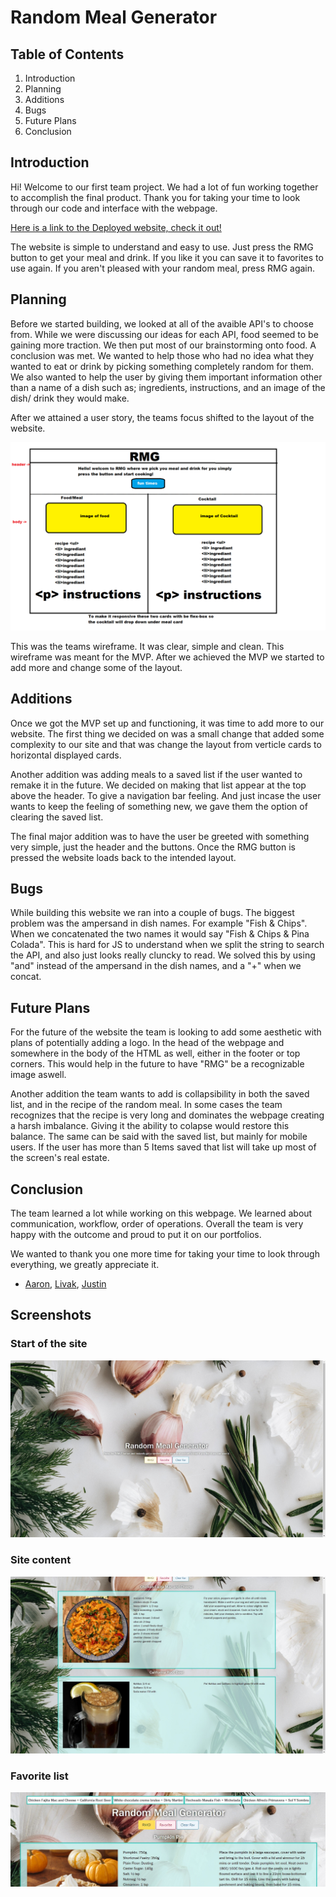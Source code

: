 # Random Meal Generator

## Table of Contents
1. Introduction
2. Planning
3. Additions
4. Bugs
5. Future Plans
6. Conclusion

## Introduction

Hi! Welcome to our first team project. We had a lot of fun working together to accomplish the final product. Thank you for taking your time to look through our code and interface with the webpage.

[Here is a link to the Deployed website, check it out!](https://huirayj.github.io/random-meal-generator/)

The website is simple to understand and easy to use. Just press the RMG button to get your meal and drink. If you like it you can save it to favorites to use again. If you aren't pleased with your random meal, press RMG again. 

## Planning

Before we started building, we looked at all of the avaible API's to choose from. While we were discussing our ideas for each API, food seemed to be gaining more traction. We then put most of our brainstorming onto food. A conclusion was met. We wanted to help those who had no idea what they wanted to eat or drink by picking something completely random for them. We also wanted to help the user by giving them important information other than a name of a dish such as; ingredients, instructions, and an image of the dish/ drink they would make. 

After we attained a user story, the teams focus shifted to the layout of the website. 

![wireframe of website](./assets/images/01-proj-wireframe.png)

This was the teams wireframe. It was clear, simple and clean. This wireframe was meant for the MVP. After we achieved the MVP we started to add more and change some of the layout.

## Additions 

Once we got the MVP set up and functioning, it was time to add more to our website. The first thing we decided on was a small change that added some complexity to our site and that was change the layout from verticle cards to horizontal displayed cards. 

Another addition was adding meals to a saved list if the user wanted to remake it in the future. We decided on making that list appear at the top above the header. To give a navigation bar feeling. And just incase the user wants to keep the feeling of something new, we gave them the option of clearing the saved list. 

The final major addition was to have the user be greeted with something very simple, just the header and the buttons. Once the RMG button is pressed the website loads back to the intended layout. 

## Bugs 

While building this website we ran into a couple of bugs. The biggest problem was the ampersand in dish names. For example "Fish & Chips". When we concatenated the two names it would say "Fish & Chips & Pina Colada". This is hard for JS to understand when we split the string to search the API, and also just looks really cluncky to read. We solved this by using "and" instead of the ampersand in the dish names, and a "+" when we concat.

## Future Plans

For the future of the website the team is looking to add some aesthetic with plans of potentially adding a logo. In the head of the webpage and somewhere in the body of the HTML as well, either in the footer or top corners. This would help in the future to have "RMG" be a recognizable image aswell.

Another addition the team wants to add is collapsibility in both the saved list, and in the recipe of the random meal. In some cases the team recognizes that the recipe is very long and dominates the webpage creating a harsh imbalance. Giving it the ability to colapse would restore this balance. The same can be said with the saved list, but mainly for mobile users. If the user has more than 5 Items saved that list will take up most of the screen's real estate.

## Conclusion

The team learned a lot while working on this webpage. We learned about communication, workflow, order of operations. Overall the team is very happy with the outcome and proud to put it on our portfolios. 

We wanted to thank you one more time for taking your time to look through everything, we greatly appreciate it.

- [Aaron](https://github.com/aaron-might), [Livak](https://github.com/Sand-ito), [Justin](https://github.com/huirayj)

## Screenshots
### Start of the site
![Start of the site](./assets/images/screenshots/screenshot-desktop-start.jpg)
### Site content
![Site content](./assets/images/screenshots/screenshot-desktop-content.jpg)
### Favorite list
![Favorite list](./assets/images/screenshots/screenshot-desktop-favorites.jpg)